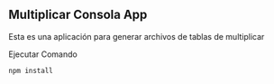 ## Multiplicar Consola App

Esta es una aplicación para generar archivos de tablas de multiplicar

Ejecutar Comando

```
npm install
```
